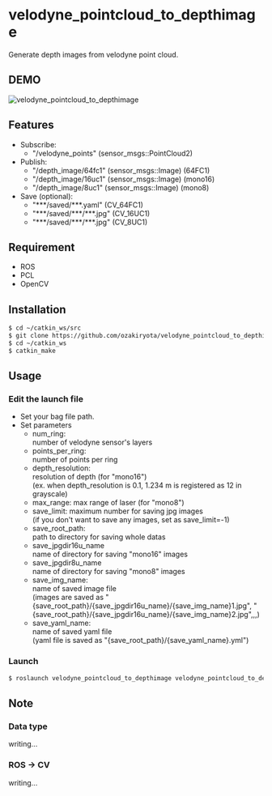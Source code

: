 # velodyne_pointcloud_to_depthimage
Generate depth images from velodyne point cloud.
## DEMO
![velodyne_pointcloud_to_depthimage](https://user-images.githubusercontent.com/37431972/85836136-21b85d80-b7d1-11ea-9797-9ccabb597f75.png)
## Features
* Subscribe:
  * "/velodyne_points" (sensor_msgs::PointCloud2)
* Publish:
  * "/depth_image/64fc1" (sensor_msgs::Image) (64FC1)
  * "/depth_image/16uc1" (sensor_msgs::Image) (mono16)
  * "/depth_image/8uc1" (sensor_msgs::Image) (mono8)
* Save (optional):
  * "\*\*\*/saved/\*\*\*.yaml" (CV_64FC1<double>)
  * "\*\*\*/saved/\*\*\*/\*\*\*.jpg" (CV_16UC1<unsigned short>)
  * "\*\*\*/saved/\*\*\*/\*\*\*.jpg" (CV_8UC1<unsigned char>)
## Requirement
* ROS
* PCL
* OpenCV
## Installation
```bash
$ cd ~/catkin_ws/src
$ git clone https://github.com/ozakiryota/velodyne_pointcloud_to_depthimage
$ cd ~/catkin_ws
$ catkin_make
```
## Usage
### Edit the launch file
* Set your bag file path.
* Set parameters
  * num_ring:  
  number of velodyne sensor's layers
  * points_per_ring:  
  number of points per ring
  * depth_resolution:  
  resolution of depth (for "mono16")  
  (ex. when depth_resolution is 0.1, 1.234 m is registered as 12 in grayscale)
  * max_range:
  max range of laser (for "mono8")
  * save_limit: maximum number for saving jpg images  
  (if you don't want to save any images, set as save_limit=-1)
  * save_root_path:  
  path to directory for saving whole datas
  * save_jpgdir16u_name  
  name of directory for saving "mono16" images
  * save_jpgdir8u_name  
  name of directory for saving "mono8" images
  * save_img_name:  
  name of saved image file  
  (images are saved as "{save_root_path}/{save_jpgdir16u_name}/{save_img_name}1.jpg", "{save_root_path}/{save_jpgdir16u_name}/{save_img_name}2.jpg",,,)
  * save_yaml_name:  
  name of saved yaml file  
  (yaml file is saved as  "{save_root_path}/{save_yaml_name}.yml")
### Launch
```bash
$ roslaunch velodyne_pointcloud_to_depthimage velodyne_pointcloud_to_depthimage.launch
```
## Note
### Data type
writing...
### ROS -> CV
writing...
